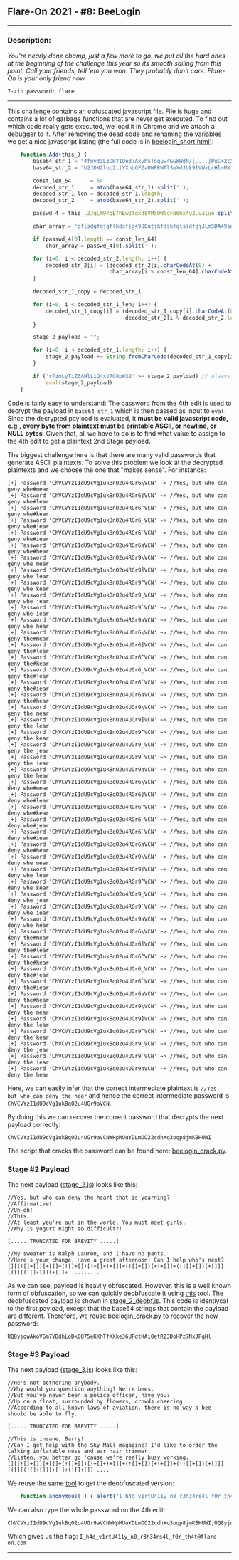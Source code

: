 
## Flare-On 2021 - #8: BeeLogin
___

### Description: 

*You're nearly done champ, just a few more to go. we put all the hard ones at the beginning of the challenge this year so its smooth sailing from this point. Call your friends, tell 'em you won. They probably don't care. Flare-On is your only friend now.*


`7-zip password: flare`
___


This challenge contains an obfuscated javascript file. File is huge and contains a lot of garbage
functions that are never get executed. To find out which code really gets executed, we load it in
Chrome and we attach a debugger to it. After removing the dead code and renaming the variables we
get a nice javascript listing (the full code is in [beelogin_short.html](./beelogin_short.html)):
```javascript
    function Add(this_) {    
        base64_str_1 = "4fny3zLzDRYIOe37Axvh5Toquw4GGWWdN/[....]PuC+2cX05g==";
        base64_str_2 = "b2JDN2luc2tiYXhLOFZaUWRRWTlSeXdJbk9lVWxLcHlrMXJsRnk5NjJaWkQ4SHdGVjhyOENQeFE5dGxUaEd1dGJ5ZDNOYTEzRmZRN1V1emxkZUJQNTN0Umt6WkxjbDdEaU1KVWF1M29LWURzOGxUWFR2YjJqQW1HUmNEU2RRcXdFSERzM0d3emhOaGVIYlE3dm9aeVJTMHdLY2Vhb3YyVGQ4UnQ2SXUwdm1ZbGlVYjA4YVRES2xESnlXU3NtZENMN0J4MnBYdlZET3RUSmlhY2V6Y3B6eUM2Mm4yOWs=";

        const_len_64      = 64
        decoded_str_1     = atob(base64_str_1).split('');
        decoded_str_1_len = decoded_str_1.length;
        decoded_str_2     = atob(base64_str_2).split('');

        passwd_4 = this_.ZJqLM97qEThEw2Tgkd8VM5OWlcFN6hx4y2.value.split(';')

        char_array = 'gflsdgfdjgflkdsfjg4980utjkfdskfglsldfgjJLmSDA49sdfgjlfdsjjqdgjfj'.split('');

        if (passwd_4[0].length == const_len_64)
            char_array = passwd_4[0].split('');

        for (i=0; i < decoded_str_2.length; i++) {
            decoded_str_2[i] = (decoded_str_2[i].charCodeAt(0) +
                                char_array[i % const_len_64].charCodeAt(0)) & 0xFF;   
        }
    
        decoded_str_1_copy = decoded_str_1

        for (i=0; i < decoded_str_1_len; i++) {
            decoded_str_1_copy[i] = (decoded_str_1_copy[i].charCodeAt(0) -
                                     decoded_str_2[i % decoded_str_2.length]) & 0xFF;   
        }

        stage_2_payload = "";

        for (i=0; i < decoded_str_1.length; i++) {
            stage_2_payload += String.fromCharCode(decoded_str_1_copy[i]);
        }

        if ('rFzmLyTiZ6AHlL1Q4xV7G8pW32' >= stage_2_payload) // always true
            eval(stage_2_payload)
    }
```

Code is fairly easy to understand: The password from the **4th** edit is used to decrypt the payload
in `base64_str_1` which is then passed as input to `eval`. Since the decrypted payload is evaluated,
it **must be valid javascript code, e.g., every byte from plaintext must be printable ASCII, or
newline, or NULL bytes**. Given that, all we have to do is to find what value to assign to the 4th
edit to get a plaintext 2nd Stage payload.

The biggest challenge here is that there are many valid passwords that generate ASCII plaintexts. To
solve this problem we look at the decrypted plaintexts and we choose the one that "makes sense".
For instance:
```
[+] Password 'ChVCVYzI1dU9cVg1ukBnO2u4RGr6\VCN' ~> //Yes, but who can geny whe#mear
[+] Password 'ChVCVYzI1dU9cVg1ukBnO2u4RGr6]VCN' ~> //Yes, but who can geny whe#lear
[+] Password 'ChVCVYzI1dU9cVg1ukBnO2u4RGr6^VCN' ~> //Yes, but who can geny whe#kear
[+] Password 'ChVCVYzI1dU9cVg1ukBnO2u4RGr6_VCN' ~> //Yes, but who can geny whe#jear
[+] Password 'ChVCVYzI1dU9cVg1ukBnO2u4RGr6`VCN' ~> //Yes, but who can geny whe#iear
[+] Password 'ChVCVYzI1dU9cVg1ukBnO2u4RGr6aVCN' ~> //Yes, but who can geny whe#hear
[+] Password 'ChVCVYzI1dU9cVg1ukBnO2u4RGr9\VCN' ~> //Yes, but who can geny whe mear
[+] Password 'ChVCVYzI1dU9cVg1ukBnO2u4RGr9]VCN' ~> //Yes, but who can geny whe lear
[+] Password 'ChVCVYzI1dU9cVg1ukBnO2u4RGr9^VCN' ~> //Yes, but who can geny whe kear
[+] Password 'ChVCVYzI1dU9cVg1ukBnO2u4RGr9_VCN' ~> //Yes, but who can geny whe jear
[+] Password 'ChVCVYzI1dU9cVg1ukBnO2u4RGr9`VCN' ~> //Yes, but who can geny whe iear
[+] Password 'ChVCVYzI1dU9cVg1ukBnO2u4RGr9aVCN' ~> //Yes, but who can geny whe hear
[+] Password 'ChVCVYzI1dU9cVg1ukBnO2u4UGr6\VCN' ~> //Yes, but who can geny the#mear
[+] Password 'ChVCVYzI1dU9cVg1ukBnO2u4UGr6]VCN' ~> //Yes, but who can geny the#lear
[+] Password 'ChVCVYzI1dU9cVg1ukBnO2u4UGr6^VCN' ~> //Yes, but who can geny the#kear
[+] Password 'ChVCVYzI1dU9cVg1ukBnO2u4UGr6_VCN' ~> //Yes, but who can geny the#jear
[+] Password 'ChVCVYzI1dU9cVg1ukBnO2u4UGr6`VCN' ~> //Yes, but who can geny the#iear
[+] Password 'ChVCVYzI1dU9cVg1ukBnO2u4UGr6aVCN' ~> //Yes, but who can geny the#hear
[+] Password 'ChVCVYzI1dU9cVg1ukBnO2u4UGr9\VCN' ~> //Yes, but who can geny the mear
[+] Password 'ChVCVYzI1dU9cVg1ukBnO2u4UGr9]VCN' ~> //Yes, but who can geny the lear
[+] Password 'ChVCVYzI1dU9cVg1ukBnO2u4UGr9^VCN' ~> //Yes, but who can geny the kear
[+] Password 'ChVCVYzI1dU9cVg1ukBnO2u4UGr9_VCN' ~> //Yes, but who can geny the jear
[+] Password 'ChVCVYzI1dU9cVg1ukBnO2u4UGr9`VCN' ~> //Yes, but who can geny the iear
[+] Password 'ChVCVYzI1dU9cVg1ukBnO2u4UGr9aVCN' ~> //Yes, but who can geny the hear
[+] Password 'ChVCVYzI1dU9cVg1ukBqO2u4RGr6\VCN' ~> //Yes, but who can deny whe#mear
[+] Password 'ChVCVYzI1dU9cVg1ukBqO2u4RGr6]VCN' ~> //Yes, but who can deny whe#lear
[+] Password 'ChVCVYzI1dU9cVg1ukBqO2u4RGr6^VCN' ~> //Yes, but who can deny whe#kear
[+] Password 'ChVCVYzI1dU9cVg1ukBqO2u4RGr6_VCN' ~> //Yes, but who can deny whe#jear
[+] Password 'ChVCVYzI1dU9cVg1ukBqO2u4RGr6`VCN' ~> //Yes, but who can deny whe#iear
[+] Password 'ChVCVYzI1dU9cVg1ukBqO2u4RGr6aVCN' ~> //Yes, but who can deny whe#hear
[+] Password 'ChVCVYzI1dU9cVg1ukBqO2u4RGr9\VCN' ~> //Yes, but who can deny whe mear
[+] Password 'ChVCVYzI1dU9cVg1ukBqO2u4RGr9]VCN' ~> //Yes, but who can deny whe lear
[+] Password 'ChVCVYzI1dU9cVg1ukBqO2u4RGr9^VCN' ~> //Yes, but who can deny whe kear
[+] Password 'ChVCVYzI1dU9cVg1ukBqO2u4RGr9_VCN' ~> //Yes, but who can deny whe jear
[+] Password 'ChVCVYzI1dU9cVg1ukBqO2u4RGr9`VCN' ~> //Yes, but who can deny whe iear
[+] Password 'ChVCVYzI1dU9cVg1ukBqO2u4RGr9aVCN' ~> //Yes, but who can deny whe hear
[+] Password 'ChVCVYzI1dU9cVg1ukBqO2u4UGr6\VCN' ~> //Yes, but who can deny the#mear
[+] Password 'ChVCVYzI1dU9cVg1ukBqO2u4UGr6]VCN' ~> //Yes, but who can deny the#lear
[+] Password 'ChVCVYzI1dU9cVg1ukBqO2u4UGr6^VCN' ~> //Yes, but who can deny the#kear
[+] Password 'ChVCVYzI1dU9cVg1ukBqO2u4UGr6_VCN' ~> //Yes, but who can deny the#jear
[+] Password 'ChVCVYzI1dU9cVg1ukBqO2u4UGr6`VCN' ~> //Yes, but who can deny the#iear
[+] Password 'ChVCVYzI1dU9cVg1ukBqO2u4UGr6aVCN' ~> //Yes, but who can deny the#hear
[+] Password 'ChVCVYzI1dU9cVg1ukBqO2u4UGr9\VCN' ~> //Yes, but who can deny the mear
[+] Password 'ChVCVYzI1dU9cVg1ukBqO2u4UGr9]VCN' ~> //Yes, but who can deny the lear
[+] Password 'ChVCVYzI1dU9cVg1ukBqO2u4UGr9^VCN' ~> //Yes, but who can deny the kear
[+] Password 'ChVCVYzI1dU9cVg1ukBqO2u4UGr9_VCN' ~> //Yes, but who can deny the jear
[+] Password 'ChVCVYzI1dU9cVg1ukBqO2u4UGr9`VCN' ~> //Yes, but who can deny the iear
[+] Password 'ChVCVYzI1dU9cVg1ukBqO2u4UGr9aVCN' ~> //Yes, but who can deny the hear
```

Here, we can easily infer that the correct intermediate plaintext is
`//Yes, but who can deny the hear` and hence the correct intermediate password is 
`ChVCVYzI1dU9cVg1ukBqO2u4UGr9aVCN`.

By doing this we can recover the correct password that decrypts the next payload correctly:
```
ChVCVYzI1dU9cVg1ukBqO2u4UGr9aVCNWHpMUuYDLmDO22cdhXq3oqp8jmKBHUWI
```

The script that cracks the password can be found here: [beelogin_crack.py](./beelogin_crack.py).


### Stage #2 Payload

The next payload ([stage_2.js](./stage_2.js)) looks like this:
```
//Yes, but who can deny the heart that is yearning?
//Affirmative!
//Uh-oh!
//This.
//At least you're out in the world. You must meet girls.
//Why is yogurt night so difficult?!

[..... TRUNCATED FOR BREVITY .....]

//My sweater is Ralph Lauren, and I have no pants.
//Here's your change. Have a great afternoon! Can I help who's next?
[][(![]+[])[+[]]+(![]+[])[!+[]+!+[]]+(![]+[])[+!+[]]+(!![]+[])[+[]]][([][(![]+[])[+[]]+ .........
```

As we can see, payload is heavily obfuscated. However. this is a well known form of obfuscation,
so we can quickly deobfuscate it using [this](https://www.dcode.fr/javascript-unobfuscator) tool.
The deobfuscated payload is shown in [stage_2_deobf.js](./stage_2_deobf.js). This code is identiycal
to the first payload, except that the base64 strings that contain the payload are different.
Therefore, we reuse [beelogin_crack.py](./beelogin_crack.py) to recover the new password:
```
UQ8yjqwAkoVGm7VDdhLoDk0Q75eKKhTfXXke36UFdtKAi0etRZ3DoHPz7NxJPgHl
```

### Stage #3 Payload

The next payload ([stage_3.js](./stage_3.js)) looks like this:
```
//He's not bothering anybody.
//Why would you question anything? We're bees.
//But you've never been a police officer, have you?
//Up on a float, surrounded by flowers, crowds cheering.
//According to all known laws of aviation, there is no way a bee should be able to fly.

[..... TRUNCATED FOR BREVITY .....]

//This is insane, Barry!
//Can I get help with the Sky Mall magazine? I'd like to order the talking inflatable nose and ear hair trimmer.
//Listen, you better go 'cause we're really busy working.
[][(![]+[])[+[]]+(![]+[])[!+[]+!+[]]+(![]+[])[+!+[]]+(!![]+[])[+[]]][([][(![]+[])[+[]]+(![]+[]) ....

```

We reuse the same [tool](https://www.dcode.fr/javascript-unobfuscator) to get the deobfuscated
version:
```javascript
    function anonymous( ) { alert("I_h4d_v1rtU411y_n0_r3h34rs4l_f0r_th4t@flare-on.com") }
```

We can also type the whole password on the 4th edit:
```
ChVCVYzI1dU9cVg1ukBqO2u4UGr9aVCNWHpMUuYDLmDO22cdhXq3oqp8jmKBHUWI;UQ8yjqwAkoVGm7VDdhLoDk0Q75eKKhTfXXke36UFdtKAi0etRZ3DoHPz7NxJPgHl
```

Which gives us the flag: `I_h4d_v1rtU411y_n0_r3h34rs4l_f0r_th4t@flare-on.com`

___
